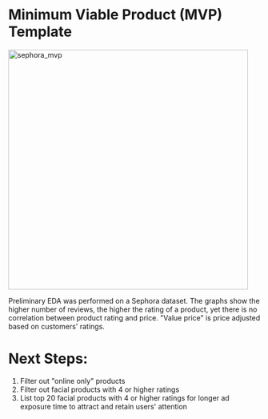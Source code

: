 # Minimum Viable Product (MVP) Template

<img width="479" alt="sephora_mvp" src="https://user-images.githubusercontent.com/67651332/152865756-5cd5cf06-49e4-4253-b03b-46dc5e238bef.PNG">

Preliminary EDA was performed on a Sephora dataset. The graphs show the higher number of reviews, the higher the rating of a product, yet there is no correlation between product rating and price. "Value price" is price adjusted based on customers' ratings. 

# Next Steps:
1. Filter out "online only" products
2. Filter out facial products with 4 or higher ratings
3. List top 20 facial products with 4 or higher ratings for longer ad exposure time to attract and retain users' attention
